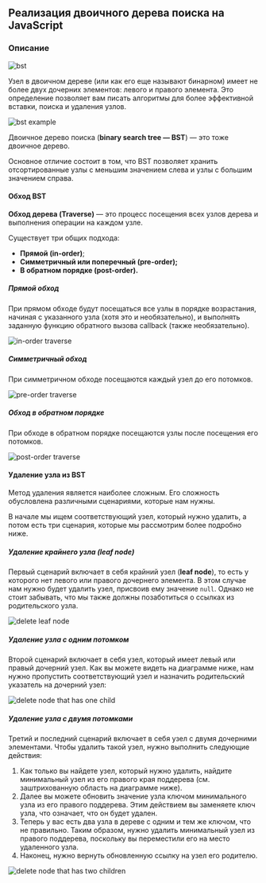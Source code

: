 ## Реализация двоичного дерева поиска на JavaScript

### Описание

![bst](https://user-images.githubusercontent.com/37180024/96990365-b046ac80-152f-11eb-8c06-4c836998fb52.png)

Узел в двоичном дереве (или как его еще называют бинарном) имеет не более двух дочерних элементов: левого и правого элемента. 
Это определение позволяет вам писать алгоритмы для более эффективной вставки, поиска и удаления узлов. 

![bst example](https://user-images.githubusercontent.com/37180024/96990580-fa2f9280-152f-11eb-9f85-6fa6436aab4d.png)

Двоичное дерево поиска (**binary search tree — BST**) — это тоже двоичное дерево. 

Основное отличие состоит в том, что BST позволяет хранить отсортированные узлы с меньшим значением слева и узлы с большим значением справа.

#### Обход BST

**Обход дерева (Traverse)** — это процесс посещения всех узлов дерева и выполнения операции на каждом узле. 

Существует три общих подхода: 
* **Прямой (in-order)**;
* **Симметричный или поперечный (pre-order);**
* **В обратном порядке (post-order).**

##### Прямой обход

При прямом обходе будут посещаться все узлы в порядке возрастания, начиная с указанного узла (хотя это и необязательно), и выполнять заданную функцию обратного вызова callback (также необязательно).

![in-order traverse](https://user-images.githubusercontent.com/37180024/97105062-7d382080-16c9-11eb-9e3f-498eaa4cf894.png)

##### Симметричный обход

При симметричном обходе посещаются каждый узел до его потомков. 

![pre-order traverse](https://user-images.githubusercontent.com/37180024/97105193-3991e680-16ca-11eb-8b75-908d4d8b2590.png) 

##### Обход в обратном порядке

При обходе в обратном порядке посещаются узлы после посещения его потомков.

![post-order traverse](https://user-images.githubusercontent.com/37180024/97105248-7f4eaf00-16ca-11eb-9b65-f2b7224a21ab.png)

#### Удаление узла из BST

Метод удаления является наиболее сложным. Его сложность обусловлена различными сценариями, которые нам нужны.

В начале мы ищем соответствующий узел, который нужно удалить, а потом есть три сценария, которые мы рассмотрим более подробно ниже.

##### Удаление крайнего узла (leaf node)

Первый сценарий включает в себя крайний узел (**leaf node**), то есть у которого нет левого или правого дочернего элемента. В этом случае нам нужно будет удалить узел, присвоив ему значение `null`. Однако не стоит забывать, что мы также должны позаботиться о ссылках из родительского узла.

![delete leaf node](https://user-images.githubusercontent.com/37180024/97105351-13207b00-16cb-11eb-84a6-6212ac846fb2.png)

##### Удаление узла с одним потомком

Второй сценарий включает в себя узел, который имеет левый или правый дочерний узел. Как вы можете видеть на диаграмме ниже, нам нужно пропустить соответствующий узел и назначить родительский указатель на дочерний узел:

![delete node that has one child](https://user-images.githubusercontent.com/37180024/97105390-64306f00-16cb-11eb-9d4e-2695e38053c9.png)

##### Удаление узла с двумя потомками

Третий и последний сценарий включает в себя узел с двумя дочерними элементами. Чтобы удалить такой узел, нужно выполнить следующие действия:

1. Как только вы найдете узел, который нужно удалить, найдите минимальный узел из его правого края поддерева (см. заштрихованную область на диаграмме ниже).
2. Далее вы можете обновить значение узла ключом минимального узла из его правого поддерева. Этим действием вы заменяете ключ узла, что означает, что он будет удален.
3. Теперь у вас есть два узла в дереве с одним и тем же ключом, что не правильно. Таким образом, нужно удалить минимальный узел из правого поддерева, поскольку вы переместили его на место удаленного узла.
4. Наконец, нужно вернуть обновленную ссылку на узел его родителю.

![delete node that has two children](https://user-images.githubusercontent.com/37180024/97105460-ddc85d00-16cb-11eb-9982-0e212ad1a409.png)
